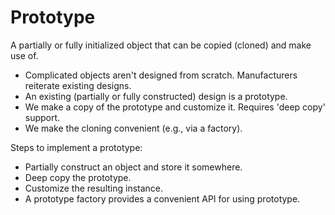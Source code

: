 # Prototype
A partially or fully initialized object that can be copied (cloned) and make use of.

- Complicated objects aren't designed from scratch. Manufacturers reiterate existing designs.
- An existing (partially or fully constructed) design is a prototype.
- We make a copy of the prototype and customize it. Requires 'deep copy' support.
- We make the cloning convenient (e.g., via a factory).

Steps to implement a prototype: 
- Partially construct an object and store it somewhere.
- Deep copy the prototype.
- Customize the resulting instance.
- A prototype factory provides a convenient API for using prototype.